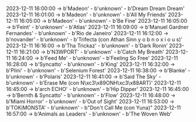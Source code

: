 2023-12-11 16:00:00 -> b'Madeon' - b'unknown' - b'Dream Dream Dream'
2023-12-11 16:01:00 -> b'Madeon' - b'unknown' - b'All My Friends'
2023-12-11 16:05:00 -> b'Madeon' - b'unknown' - b'Be Fine'
2023-12-11 16:05:00 -> b'Feint' - b'unknown' - b'Atlas'
2023-12-11 16:09:00 -> b'Manuel Gardner Fernandes' - b'unknown' - b'Rio de Janeiro'
2023-12-11 16:12:00 -> b'novander' - b'unknown' - b'Trifecta (con Athan Sinn y o b n o x i o u s)'
2023-12-11 16:16:00 -> b'Tha Trickaz' - b'unknown' - b'Dark Ronin'
2023-12-11 16:21:00 -> b'N3WPORT' - b'unknown' - b'Catch My Breath'
2023-12-11 16:24:00 -> b'Feed Me' - b'unknown' - b'Feeling So Free'
2023-12-11 16:28:00 -> b'Syncatto' - b'unknown' - b'King'
2023-12-11 16:32:00 -> b'Plini' - b'unknown' - b'Selenium Forest'
2023-12-11 16:38:00 -> b'Blanke' - b'unknown' - b'Polaris'
2023-12-11 16:41:00 -> b'Said The Sky' - b'unknown' - b'Erase Me (con N\xc3\x89ONH\xc3\x88ART)'
2023-12-11 16:45:00 -> b'arch ECHO' - b'unknown' - b'Hip Dipper'
2023-12-11 16:45:00 -> b'Bernth & Syncatto' - b'unknown' - b'Flow'
2023-12-11 16:48:00 -> b'Miami Horror' - b'unknown' - b'Out of Sight'
2023-12-11 16:53:00 -> b'TOKiMONSTA' - b'unknown' - b"Don't Call Me (con Yuna)"
2023-12-11 16:57:00 -> b'Animals as Leaders' - b'unknown' - b'The Woven Web'
